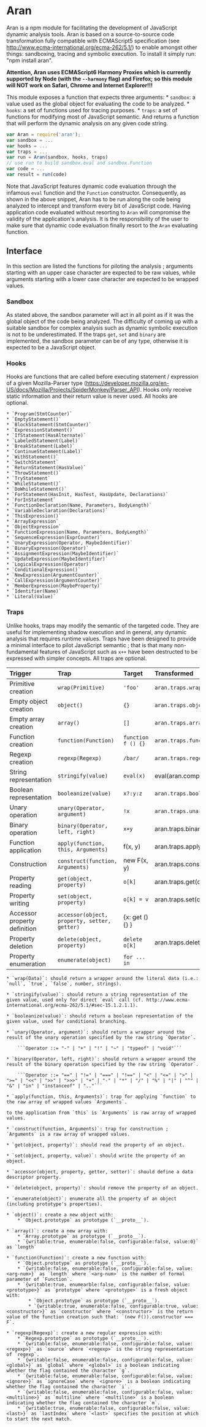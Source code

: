# Aran

Aran is a npm module for facilitating the development of JavaScript dynamic analysis tools. Aran is based on a source-to-source code transformation fully compatible with ECMAScript5 specification (see http://www.ecma-international.org/ecma-262/5.1/) to enable amongst other things: sandboxing, tracing and symbolic execution. To install it simply run: "npm install aran".

**Attention, Aran uses ECMAScript6 Harmony Proxies which is currently supported by Node (with the `--harmony` flag) and Firefox; so this module will NOT work on Safari, Chrome and Internet Explorer!!!**

This module exposes a function that expects three arguments:
    * `sandbox`: a value used as the global object for evaluating the code to be analyzed.
    * `hooks`: a set of functions used for tracing purposes.
    * `traps`: a set of functions for modifying most of JavaScript semantic.
And returns a function that will perform the dynamic analysis on any given code string.

```javascript
var Aran = require('aran');
var sandbox = ...
var hooks = ...
var traps = ...
var run = Aran(sandbox, hooks, traps)
// use run to build sandbox.eval and sandbox.Function
var code = ...
var result = run(code)
```

Note that JavaScript features dynamic code evaluation through the infamous `eval` function and the `Function` constructor. Consequently, as shown in the above snippet, Aran has to be run along the code being analyzed to intercept and transform every bit of JavaScript code. Having application code evaluated without resorting to `Aran` will compromise the validity of the application's analysis. It is the responsibility of the user to make sure that dynamic code evaluation finally resort to the `Aran` evaluating function.

## Interface

In this section are listed the functions for piloting the analysis ; arguments starting with an upper case character are expected to be raw values, while arguments starting with a lower case character are expected to be wrapped values.

### Sandbox

As stated above, the sandbox parameter will act in all point as if it was the global object of the code being analyzed. The difficulty of coming up with a suitable sandbox for complex analysis such as dynamic symbolic execution is not to be underestimated. If the traps `get`, `set` and `binary` are implemented, the sandbox parameter can be of any type, otherwise it is expected to be a JavaScript object.

### Hooks

Hooks are functions that are called before executing statement / expression of a given Mozilla-Parser type (https://developer.mozilla.org/en-US/docs/Mozilla/Projects/SpiderMonkey/Parser_API). Hooks only receive static information and their return value is never used. All hooks are optional.

    * `Program(StmtCounter)`
    * `EmptyStatement()`
    * `BlockStatement(StmtCounter)`
    * `ExpressionStatement()`
    * `IfStatement(HasAlternate)`
    * `LabeledStatement(Label)`
    * `BreakStatement(Label)`
    * `ContinueStatement(Label)`
    * `WithStatement()`
    * `SwitchStatement`
    * `ReturnStatement(HasValue)`
    * `ThrowStatement()`
    * `TryStatement`
    * `WhileStatement()`
    * `DoWhileStatement()`
    * `ForStatement(HasInit, HasTest, HasUpdate, Declarations)`
    * `ForInStatement`
    * `FunctionDeclaration(Name, Parameters, BodyLength)`
    * `VariableDeclaration(Declarations)`
    * `ThisExpression()`
    * `ArrayExpression`
    * `ObjectExpression`
    * `FunctionExpression(Name, Parameters, BodyLength)`
    * `SequenceExpression(ExprCounter)`
    * `UnaryExpression(Operator, MaybeIdentifier)`
    * `BinaryExpression(Operator)`
    * `AssignmentExpression(MaybeIdentifier)`
    * `UpdateExpression(MaybeIdentifier)`
    * `LogicalExpression(Operator)`
    * `ConditionalExpression()`
    * `NewExpression(ArgumentCounter)`
    * `CallExpression(ArgumentCounter)`
    * `MemberExpression(MaybeProperty)`
    * `Identifier(Name)`
    * `Literal(Value)`

### Traps

Unlike hooks, traps may modify the semantic of the targeted code. They are useful for implementing shadow execution and in general, any dynamic analysis that requires runtime values. Traps have been designed to provide a minimal interface to pilot JavaScript semantic ; that is that many non-fundamental features of JavaScript such as `x++` have been destructed to be expressed with simpler concepts. All traps are optional.


Trigger | Trap | Target | Transformed 
:---------|:-----------|:----------|:--------
Primitive creation | `wrap(Primitive)` | `'foo'` | `aran.traps.wrap('foo')`
Empty object creation | `object()` | `{}`| `aran.traps.object()`
Empty array creation | `array()` | `[]` | `aran.traps.array()`
Function creation | `function(Function)` | `function f () {}` | `aran.traps.function(function () {})`
Regexp creation | `regexp(Regexp)` | `/bar/` | `aran.traps.regex(/bar/)`
String representation | `stringify(value)` | `eval(x)` | eval(aran.compile(aran.traps.stringify(x)))
Boolean representation | `booleanize(value)` | `x?:y:z` | `aran.traps.booleanize(x)?y:z`
Unary operation | `unary(Operator, argument)` | `!x` | `aran.traps.unary('!', x)`
Binary operation | `binary(Operator, left, right)` | `x+y` | aran.traps.binary('+', x, y)
Function application | `apply(function, this, Arguments)` | f(x, y) | aran.traps.apply(f, undefined, [x,y])
Construction | `construct(function, Arguments)` | new F(x, y) | aran.traps.construct(F, [x,y])
Property reading | `get(object, property)` | `o[k]` | aran.traps.get(o, k)
Property writing | `set(object, property)` | `o[k] = v` | aran.traps.set(o, k, v)
Accessor property definition | `accessor(object, property, setter, getter)` | {x: get () {} } |
Property deletion | `delete(object, property)` | `delete o[k]` | aran.traps.delete(o, k)
Property enumeration | `enumerate(object)` | `for ... in` | 

    * `wrap(Data)`: should return a wrapper around the literal data (i.e.: `null`, `true`, `false`, number, strings).
    
    * `stringify(value)`: should return a string representation of the given value, used only for direct `eval` call (cf. http://www.ecma-international.org/ecma-262/5.1/#sec-15.1.2.1.1).
    
    * `booleanize(value)`: should return a boolean representation of the given value, used for conditional branching.
    
    * `unary(Operator, argument)`: should return a wrapper around the result of the unary operation specified by the raw string `Operator`.

        ```Operator ::= "-" | "+" | "!" | "~" | "typeof" | "void"```

    * `binary(Operator, left, right)`: should return a wrapper around the result of the binary operation specified by the raw string `Operator`.
        
        ```Operator ::= "==" | "!=" | "===" | "!==" | "<" | "<=" | ">" | ">=" | "<<" | ">>" | ">>>" | "+" | "-" | "*" | "/" | "%" | "|" | "^" | "&" | "in" | "instanceof" | ".."```

    * `apply(function, this, Arguments)`: trap for applying `function` to the raw array of wrapped values `Arguments`.

    to the application from `this` is `Arguments` is raw array of wrapped values.
    
    * `construct(function, Arguments)`: trap for construction ; `Arguments` is a raw array of wrapped values.
    
    * `get(object, property)`: should read the property of an object.
    
    * `set(object, property, value)`: should write the property of an object.
    
    * `accessor(object, property, getter, setter)`: should define a data descriptor property.
    
    * `delete(object, property)`: should remove the property of an object.
    
    * `enumerate(object)`: enumerate all the property of an object (including prototype's properties).
    
    * `object()`: create a new object with:
        * `Object.prototype` as prototype (`__proto__`).
    
    * `array()`: create a new array with:
        * `Array.prototype` as prototype (`__proto__`).
        * `{writable:true, enumerable:false, configurable:false, value:0}` as `length`
    
    * `function(Function)`: create a new function with:
        * `Object.prototype` as prototype (`__proto__`).
        * `{writable:false, enumerable:false, configurable:false, value:<arg-num>}` as `length` where `<arg-num>` is the number of formal parameter of `Function`.
        * `{writable:true, enumearble:false, configurable:false, value:<prototype>}` as `prototype` where `<prototype>` is a fresh object with:
            * `Object.prototype` as prototype (`__proto__`).
            * `{writable:true, enumerable:false, configurable:true, value:<constructor>}` as `constructor` where `<constructor>` is the return value of the function creation such that: `(new F()).constructor === F`.
    
    * `regexp(Regexp)`: create a new regular expression with:
        * `Regexp.prototype` as prototype (`__proto__`).
        * `{writable:false, enumerable:false, configurable:false, value:<regexp>}` as `source` where `<regexp>` is the string representation of `regexp`.
        * `{writable:false, enumerable:false, configurable:false, value:<global>}` as `global` where `<global>` is a boolean indicating whether the flag contained the character `g`.
        * `{writable:false, enumerable:false, configurable:false, value:<ignore>}` as `ignoreCase` where `<ignore>` is a boolean indicating whether the flag contained the character `i`.
        * `{writable:false, enumerable:false, configurable:false, value:<multiline>}` as `multiline` where `<multiline>` is a boolean indicating whether the flag contained the character `m`.
        * `{writable:true, enumerable:false, configurable:false, value:<last>}` as `lastIndex` where `<last>` specifies the position at which to start the next match.
